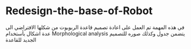 # Redesign-the-base-of-Robot
في هذه المهمة تم العمل على اعادة تصميم قاعدة الربوبوت من شكلها الافتراضي الى عدة اشكال 
بأستخدام 
Morphological analysis
يتضمن جدول وكذلك صوره للتصميم الجديد للقاعدة
